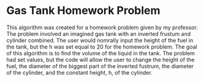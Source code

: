 # Gas Tank Homework Problem

This algorithm was created for a homework problem given by my professor. The problem involved an imagined gas tank with an inverted frustum and cylinder combined. The user would nomrally input the height of the fuel in the tank, but the h was set equal to 20 for the homework problem. The goal of this algorithm is to find the volume of the liquid in the tank. The problem had set values, but the code will allow the user to change the height of the fuel, the diameter of the biggest part of the inverted fustrum, the diameter of the cylinder, and the constant height, h, of the cylinder.
